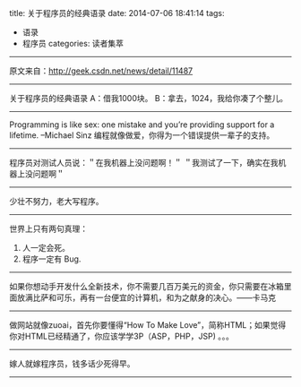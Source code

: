 title: 关于程序员的经典语录
date: 2014-07-06 18:41:14
tags:
- 语录
- 程序员
categories: 读者集萃
---

原文来自：http://geek.csdn.net/news/detail/11487

------

关于程序员的经典语录
A：借我1000块。
B：拿去，1024，我给你凑了个整儿。

------
Programming is like sex: one mistake and you’re providing support for a lifetime. –Michael Sinz
编程就像做爱，你得为一个错误提供一辈子的支持。
<!--more-->

------
程序员对测试人员说：＂在我机器上没问题啊！＂ ＂我测试了一下，确实在我机器上没问题啊＂

------
少壮不努力，老大写程序。

------

世界上只有两句真理：
1. 人一定会死。
2. 程序一定有 Bug.

------
如果你想动手开发什么全新技术，你不需要几百万美元的资金，你只需要在冰箱里面放满比萨和可乐，再有一台便宜的计算机，和为之献身的决心。——卡马克

------
做网站就像zuoai，首先你要懂得“How To Make Love”，简称HTML；如果觉得你对HTML已经精通了，你应该学学3P（ASP，PHP，JSP) 。。。

------
嫁人就嫁程序员，钱多话少死得早。

------
